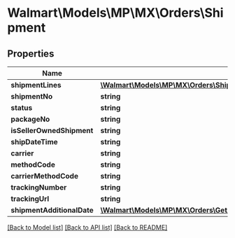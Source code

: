 # Walmart\Models\MP\MX\Orders\Shipment

## Properties

Name | Type | Description | Notes
------------ | ------------- | ------------- | -------------
**shipmentLines** | [**\Walmart\Models\MP\MX\Orders\ShippingUpdatesRequestShipmentsInnerShipmentLinesInner[]**](ShippingUpdatesRequestShipmentsInnerShipmentLinesInner.md) |  | [optional]
**shipmentNo** | **string** |  | [optional]
**status** | **string** |  | [optional]
**packageNo** | **string** |  | [optional]
**isSellerOwnedShipment** | **string** |  | [optional]
**shipDateTime** | **string** |  | [optional]
**carrier** | **string** |  | [optional]
**methodCode** | **string** |  | [optional]
**carrierMethodCode** | **string** |  | [optional]
**trackingNumber** | **string** |  | [optional]
**trackingUrl** | **string** |  | [optional]
**shipmentAdditionalDate** | [**\Walmart\Models\MP\MX\Orders\GetAllOrders200ResponseOrderInnerShipmentsInnerShipmentAdditionalDate**](GetAllOrders200ResponseOrderInnerShipmentsInnerShipmentAdditionalDate.md) |  | [optional]


[[Back to Model list]](./) [[Back to API list]](../../../../../README.md#supported-apis) [[Back to README]](../../../../../README.md)
